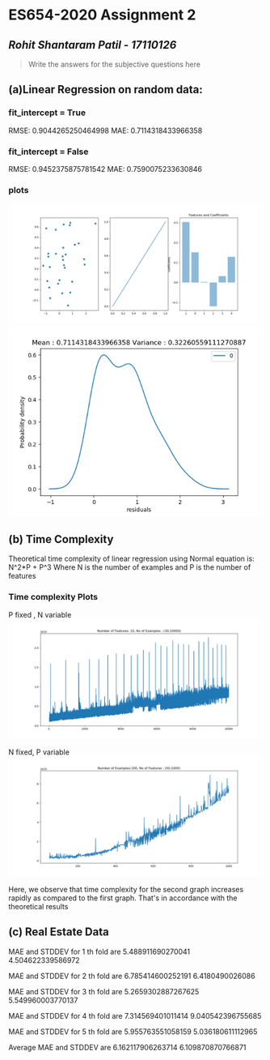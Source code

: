 # ES654-2020 Assignment 2

*Rohit Shantaram Patil* - *17110126*
------

> Write the answers for the subjective questions here

## (a)Linear Regression on random data:
### fit_intercept = True
RMSE:  0.9044265250464998
MAE:  0.7114318433966358

### fit_intercept = False
RMSE:  0.9452375875781542
MAE:  0.7590075233630846

### plots
![](Linear_reg_plots/all_3.png)
![](Linear_reg_plots/kde.png)

## (b) Time Complexity
Theoretical time complexity of linear regression using Normal equation is:
N^2*P + P^3
Where N is the number of examples and P is the number of features

### Time complexity Plots
P fixed , N variable
![](Linear_reg_plots/Intercept_F_Fixed.png)

N fixed, P variable
![](Linear_reg_plots/Intercept_N_Fixed.png)

Here, we observe that time complexity for the second graph increases rapidly as compared to the first graph. That's in accordance with the theoretical results

## (c) Real Estate Data
MAE and STDDEV for  1 th fold  are  5.488911690270041 4.504622339586972

MAE and STDDEV for  2 th fold  are  6.785414600252191 6.4180490026086

MAE and STDDEV for  3 th fold  are  5.2659302887267625 5.549960003770137

MAE and STDDEV for  4 th fold  are  7.314569401011414 9.040542396755685

MAE and STDDEV for  5 th fold  are  5.955763551058159 5.036180611112965

Average MAE and STDDEV are  6.162117906263714 6.109870870766871